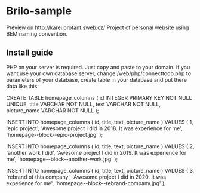 # Brilo-sample
Preview on http://karel.profant.sweb.cz/
Project of personal website using BEM naming convention.
## Install guide
PHP on your server is required.
Just copy and paste to your domain.
If you want use your own database server, change /web/php/connecttodb.php to parameters of your database, create table in your database and put there data like this:

CREATE TABLE homepage_columns (
    id           INTEGER PRIMARY KEY
                         NOT NULL
                         UNIQUE,
    title        VARCHAR NOT NULL,
    text         VARCHAR NOT NULL,
    picture_name VARCHAR NOT NULL
);

INSERT INTO homepage_columns (
                                 id,
                                 title,
                                 text,
                                 picture_name
                             )
                             VALUES (
                                 1,
                                 'epic project',
                                 'Awesome project I did in 2018. It was experience for me',
                                 'homepage--block--epic-project.jpg'
                             );

INSERT INTO homepage_columns (
                                 id,
                                 title,
                                 text,
                                 picture_name
                             )
                             VALUES (
                                 2,
                                 'another work I did',
                                 'Awesome project I did in 2019. It was experience for me',
                                 'homepage--block--another-work.jpg'
                             );

INSERT INTO homepage_columns (
                                 id,
                                 title,
                                 text,
                                 picture_name
                             )
                             VALUES (
                                 3,
                                 'rebrand of this company',
                                 'Awesome project I did in 2020. It was experience for me',
                                 'homepage--block--rebrand-company.jpg'
                             );
